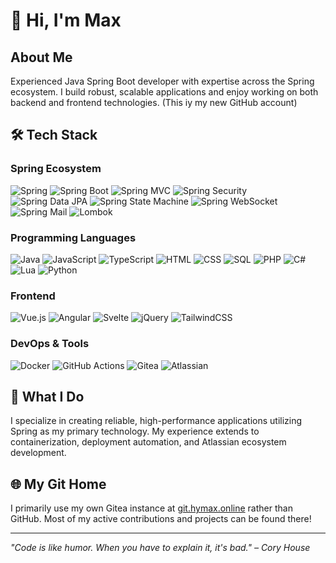 # 👋 Hi, I'm Max

## About Me
Experienced Java Spring Boot developer with expertise across the Spring ecosystem. I build robust, scalable applications and enjoy working on both backend and frontend technologies. (This iy my new GitHub account)

## 🛠️ Tech Stack

### Spring Ecosystem
![Spring](https://img.shields.io/badge/Spring-6DB33F?style=for-the-badge&logo=spring&logoColor=white)
![Spring Boot](https://img.shields.io/badge/Spring_Boot-6DB33F?style=for-the-badge&logo=springboot&logoColor=white)
![Spring MVC](https://img.shields.io/badge/Spring_MVC-6DB33F?style=for-the-badge&logo=spring&logoColor=white)
![Spring Security](https://img.shields.io/badge/Spring_Security-6DB33F?style=for-the-badge&logo=springsecurity&logoColor=white)
![Spring Data JPA](https://img.shields.io/badge/Spring_Data_JPA-6DB33F?style=for-the-badge&logo=spring&logoColor=white)
![Spring State Machine](https://img.shields.io/badge/Spring_State_Machine-6DB33F?style=for-the-badge&logo=spring&logoColor=white)
![Spring WebSocket](https://img.shields.io/badge/Spring_WebSocket-6DB33F?style=for-the-badge&logo=spring&logoColor=white)
![Spring Mail](https://img.shields.io/badge/Spring_Mail-6DB33F?style=for-the-badge&logo=spring&logoColor=white)
![Lombok](https://img.shields.io/badge/Lombok-BC2055?style=for-the-badge&logo=lombok&logoColor=white)

### Programming Languages
![Java](https://img.shields.io/badge/Java-ED8B00?style=for-the-badge&logo=coffeescript&logoColor=white)
![JavaScript](https://img.shields.io/badge/JavaScript-F7DF1E?style=for-the-badge&logo=javascript&logoColor=black)
![TypeScript](https://img.shields.io/badge/TypeScript-3178C6?style=for-the-badge&logo=typescript&logoColor=white)
![HTML](https://img.shields.io/badge/HTML5-E34F26?style=for-the-badge&logo=html5&logoColor=white)
![CSS](https://img.shields.io/badge/CSS3-1572B6?style=for-the-badge&logo=css3&logoColor=white)
![SQL](https://img.shields.io/badge/SQL-4479A1?style=for-the-badge&logo=postgresql&logoColor=white)
![PHP](https://img.shields.io/badge/PHP-777BB4?style=for-the-badge&logo=php&logoColor=white)
![C#](https://img.shields.io/badge/C%23-239120?style=for-the-badge&logo=dotnet&logoColor=white)
![Lua](https://img.shields.io/badge/Lua-2C2D72?style=for-the-badge&logo=lua&logoColor=white)
![Python](https://img.shields.io/badge/Python-3776AB?style=for-the-badge&logo=python&logoColor=white)

### Frontend
![Vue.js](https://img.shields.io/badge/Vue.js-4FC08D?style=for-the-badge&logo=vue.js&logoColor=white)
![Angular](https://img.shields.io/badge/Angular-DD0031?style=for-the-badge&logo=angular&logoColor=white)
![Svelte](https://img.shields.io/badge/Svelte-FF3E00?style=for-the-badge&logo=svelte&logoColor=white)
![jQuery](https://img.shields.io/badge/jQuery-0769AD?style=for-the-badge&logo=jquery&logoColor=white)
![TailwindCSS](https://img.shields.io/badge/TailwindCSS-06B6D4?style=for-the-badge&logo=tailwindcss&logoColor=white)

### DevOps & Tools
![Docker](https://img.shields.io/badge/Docker-2496ED?style=for-the-badge&logo=docker&logoColor=white)
![GitHub Actions](https://img.shields.io/badge/GitHub_Actions-2088FF?style=for-the-badge&logo=githubactions&logoColor=white)
![Gitea](https://img.shields.io/badge/Gitea-609926?style=for-the-badge&logo=gitea&logoColor=white)
![Atlassian](https://img.shields.io/badge/Atlassian-0052CC?style=for-the-badge&logo=atlassian&logoColor=white)

## 💼 What I Do
I specialize in creating reliable, high-performance applications utilizing Spring as my primary technology. My experience extends to containerization, deployment automation, and Atlassian ecosystem development.

## 🌐 My Git Home
I primarily use my own Gitea instance at [git.hymax.online](https://git.hymax.online) rather than GitHub. Most of my active contributions and projects can be found there!

---
*"Code is like humor. When you have to explain it, it's bad." – Cory House*
